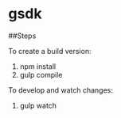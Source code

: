 # gsdk

##Steps

To create a build version:

1. npm install
2. gulp compile

To develop and watch changes:

1. gulp watch
